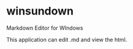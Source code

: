 winsundown
==========

Markdown Editor for WIndows

This application can edit .md and view the html.
